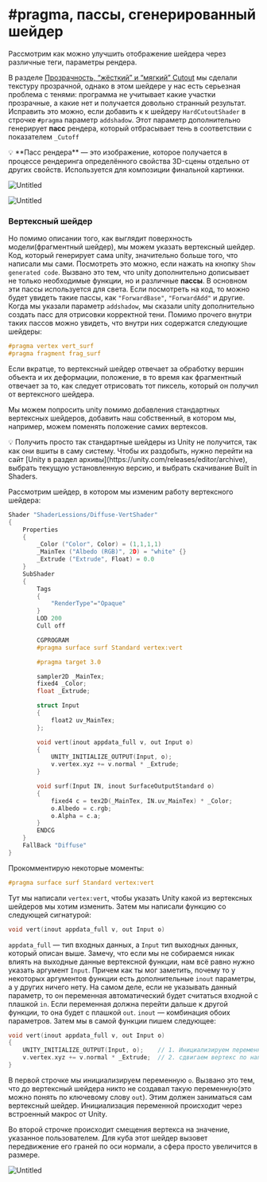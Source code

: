 # #pragma, пассы, сгенерированный шейдер

Рассмотрим как можно улучшить отображение шейдера через различные теги, параметры рендера.

В разделе [Прозрачность, “жёсткий” и “мягкий” Cutout](%D0%9F%D1%80%D0%BE%D0%B7%D1%80%D0%B0%D1%87%D0%BD%D0%BE%D1%81%D1%82%D1%8C,%20%E2%80%9C%D0%B6%D0%B5%CC%88%D1%81%D1%82%D0%BA%D0%B8%D0%B8%CC%86%E2%80%9D%20%D0%B8%20%E2%80%9C%D0%BC%D1%8F%D0%B3%D0%BA%D0%B8%D0%B8%CC%86%E2%80%9D%20Cutout%20f9a59aea94e34e7eab52057cd7b4b764.md) мы сделали текстуру прозрачной, однако в этом шейдере у нас есть серьезная проблема с тенями: программа не учитывает какие участки прозрачные, а какие нет и получается довольно странный результат. Исправить это можно, если добавить к к шейдеру `HardCutoutShader` в строчке `#pragma` параметр `addshadow`. Этот параметр дополнительно генерирует **пасс** рендера, который отбрасывает тень в соответствии с показателем `_Cutoff`

<aside>
💡 **Пасс рендера** — это изображение, которое получается в процессе рендеринга определённого свойства 3D-сцены отдельно от других свойств. Используется для композиции финальной картинки.

</aside>

![Untitled](#pragma,%20%D0%BF%D0%B0%D1%81%D1%81%D1%8B,%20%D1%81%D0%B3%D0%B5%D0%BD%D0%B5%D1%80%D0%B8%D1%80%D0%BE%D0%B2%D0%B0%D0%BD%D0%BD%D1%8B%D0%B8%CC%86%20%D1%88%D0%B5%D0%B8%CC%86%D0%B4%D0%B5%D1%80%2089f7f336a87748a786e465bf5eeade49/Untitled.png)

![Untitled](#pragma,%20%D0%BF%D0%B0%D1%81%D1%81%D1%8B,%20%D1%81%D0%B3%D0%B5%D0%BD%D0%B5%D1%80%D0%B8%D1%80%D0%BE%D0%B2%D0%B0%D0%BD%D0%BD%D1%8B%D0%B8%CC%86%20%D1%88%D0%B5%D0%B8%CC%86%D0%B4%D0%B5%D1%80%2089f7f336a87748a786e465bf5eeade49/Untitled%201.png)

### Вертексный шейдер

Но помимо описании того, как выглядит поверхность модели(фрагментный шейдер), мы можем указать вертексный шейдер. Код, который генерирует сама unity, значительно больше того, что написали мы сами. Посмотреть это можно, если нажать на кнопку `Show generated code`. Вызвано это тем, что unity дополнительно дописывает не только необходимые функции, но и различные **пассы**. В основном эти пассы используется для света. Если посмотреть на код, то можно будет увидеть такие пассы, как `"ForwardBase"`, `"ForwardAdd"` и другие. Когда мы указали параметр `addshadow`, мы сказали unity дополнительно создать пасс для отрисовки корректной тени. 
Помимо прочего внутри таких пассов можно увидеть, что внутри них содержатся следующие шейдеры:

```c
#pragma vertex vert_surf
#pragma fragment frag_surf
```

Если вкратце, то вертексный шейдер отвечает за обработку вершин объекта и их деформации, положение, в то время как фрагментный отвечает за то, как следует отрисовать тот пиксель, который он получил от вертексного шейдера. 

Мы можем попросить unity помимо добавления стандартных вертексных шейдеров, добавить наш собственный, в котором мы, например, можем поменять положение самих вертексов. 

<aside>
💡 Получить просто так стандартные шейдеры из Unity не получится, так как они вшиты в саму систему. Чтобы их раздобыть, нужно перейти на сайт [Unity в раздел архивы](https://unity.com/releases/editor/archive), выбрать текущую установленную версию, и выбрать скачивание Built in Shaders.

</aside>

Рассмотрим шейдер, в котором мы изменим работу вертексного шейдера:

```c
Shader "ShaderLessions/Diffuse-VertShader"
{
    Properties
    {
        _Color ("Color", Color) = (1,1,1,1)
        _MainTex ("Albedo (RGB)", 2D) = "white" {}
        _Extrude ("Extrude", Float) = 0.0
    }
    SubShader
    {
        Tags
        {
            "RenderType"="Opaque"
        }
        LOD 200
        Cull off

        CGPROGRAM
        #pragma surface surf Standard vertex:vert

        #pragma target 3.0

        sampler2D _MainTex;
        fixed4 _Color;
        float _Extrude;

        struct Input
        {
            float2 uv_MainTex;
        };

        void vert(inout appdata_full v, out Input o)
        {
            UNITY_INITIALIZE_OUTPUT(Input, o);
            v.vertex.xyz += v.normal * _Extrude;
        }

        void surf(Input IN, inout SurfaceOutputStandard o)
        {
            fixed4 c = tex2D(_MainTex, IN.uv_MainTex) * _Color;
            o.Albedo = c.rgb;
            o.Alpha = c.a;
        }
        ENDCG
    }
    FallBack "Diffuse"
}
```

Прокомментирую некоторые моменты:

```c
#pragma surface surf Standard vertex:vert
```

Тут мы написали `vertex:vert`, чтобы указать Unity какой из вертексных шейдеров мы хотим изменить. Затем мы написали функцию со следующей сигнатурой:

```c
void vert(inout appdata_full v, out Input o)
```

`appdata_full`  — тип входных данных, а `Input` тип выходных данных, который описан выше. Замечу, что если мы не собираемся никак влиять на выходные данные вертексной функции, нам всё равно нужно указать аргумент `Input`. Причем как ты мог заметить, почему то у некоторых аргументов функции есть дополнительные `inout` параметры, а у других ничего нету. На самом деле, если не указывать данный параметр, то он переменная автоматический будет считаться входной с плашкой `in`.  Если переменная должна перейти дальше  к другой функции, то она будет с плашкой `out`. `inout` — комбинация обоих параметров. Затем мы в самой функции пишем следующее:

```c
void vert(inout appdata_full v, out Input o)
{
    UNITY_INITIALIZE_OUTPUT(Input, o);    // 1. Инициализируем переменную o
    v.vertex.xyz += v.normal * _Extrude;  // 2. сдвигаем вертекс по направлению нормали
}
```

В первой строчке мы инициализируем переменную `о`. Вызвано это тем, что до вертексный шейдера никто не создавал такую переменную(это можно понять по ключевому слову `out`). Этим должен заниматься сам вертексный шейдер. Инициализация переменной происходит через встроенный макрос от Unity.

Во второй строчке происходит смещения вертекса на значение, указанное пользователем. Для куба этот шейдер вызовет передвижение его граней по оси нормали, а сфера просто увеличится в размере.

![Untitled](#pragma,%20%D0%BF%D0%B0%D1%81%D1%81%D1%8B,%20%D1%81%D0%B3%D0%B5%D0%BD%D0%B5%D1%80%D0%B8%D1%80%D0%BE%D0%B2%D0%B0%D0%BD%D0%BD%D1%8B%D0%B8%CC%86%20%D1%88%D0%B5%D0%B8%CC%86%D0%B4%D0%B5%D1%80%2089f7f336a87748a786e465bf5eeade49/Untitled%202.png)